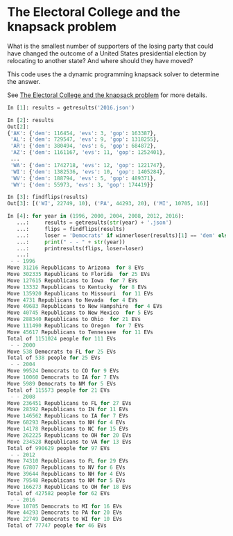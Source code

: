 # The Electoral College and the knapsack problem

What is the smallest number of supporters of the losing party that could have
changed the outcome of a United States presidential election by relocating to
another state? And where should they have moved?

This code uses the a dynamic programming knapsack solver to determine the
answer.

See [The Electoral College and the knapsack
problem](http://mike.place/2017/ecknapsack/) for more details.

```python
In [1]: results = getresults('2016.json')

In [2]: results
Out[2]:
{'AK': {'dem': 116454, 'evs': 3, 'gop': 163387},
 'AL': {'dem': 729547, 'evs': 9, 'gop': 1318255},
 'AR': {'dem': 380494, 'evs': 6, 'gop': 684872},
 'AZ': {'dem': 1161167, 'evs': 11, 'gop': 1252401},
 ...
 'WA': {'dem': 1742718, 'evs': 12, 'gop': 1221747},
 'WI': {'dem': 1382536, 'evs': 10, 'gop': 1405284},
 'WV': {'dem': 188794, 'evs': 5, 'gop': 489371},
 'WY': {'dem': 55973, 'evs': 3, 'gop': 174419}}

In [3]: findflips(results)
Out[3]: [('WI', 22749, 10), ('PA', 44293, 20), ('MI', 10705, 16)]

In [4]: for year in (1996, 2000, 2004, 2008, 2012, 2016):
   ...:     results = getresults(str(year) + '.json')
   ...:     flips = findflips(results)
   ...:     loser = 'Democrats' if winnerloser(results)[1] == 'dem' else 'Republicans'
   ...:     print(" - - " + str(year))
   ...:     printresults(flips, loser=loser)
   ...:
 - - 1996
Move 31216 Republicans to Arizona  for 8 EVs
Move 302335 Republicans to Florida  for 25 EVs
Move 127615 Republicans to Iowa  for 7 EVs
Move 13332 Republicans to Kentucky  for 8 EVs
Move 135920 Republicans to Missouri  for 11 EVs
Move 4731 Republicans to Nevada  for 4 EVs
Move 49683 Republicans to New Hampshire  for 4 EVs
Move 40745 Republicans to New Mexico  for 5 EVs
Move 288340 Republicans to Ohio  for 21 EVs
Move 111490 Republicans to Oregon  for 7 EVs
Move 45617 Republicans to Tennessee  for 11 EVs
Total of 1151024 people for 111 EVs
 - - 2000
Move 538 Democrats to FL for 25 EVs
Total of 538 people for 25 EVs
 - - 2004
Move 99524 Democrats to CO for 9 EVs
Move 10060 Democrats to IA for 7 EVs
Move 5989 Democrats to NM for 5 EVs
Total of 115573 people for 21 EVs
 - - 2008
Move 236451 Republicans to FL for 27 EVs
Move 28392 Republicans to IN for 11 EVs
Move 146562 Republicans to IA for 7 EVs
Move 68293 Republicans to NH for 4 EVs
Move 14178 Republicans to NC for 15 EVs
Move 262225 Republicans to OH for 20 EVs
Move 234528 Republicans to VA for 13 EVs
Total of 990629 people for 97 EVs
 - - 2012
Move 74310 Republicans to FL for 29 EVs
Move 67807 Republicans to NV for 6 EVs
Move 39644 Republicans to NH for 4 EVs
Move 79548 Republicans to NM for 5 EVs
Move 166273 Republicans to OH for 18 EVs
Total of 427582 people for 62 EVs
 - - 2016
Move 10705 Democrats to MI for 16 EVs
Move 44293 Democrats to PA for 20 EVs
Move 22749 Democrats to WI for 10 EVs
Total of 77747 people for 46 EVs
```
